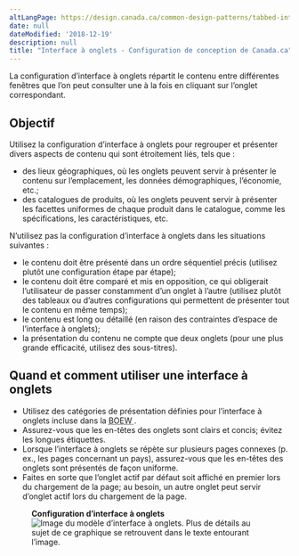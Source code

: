 ```yaml
---
altLangPage: https://design.canada.ca/common-design-patterns/tabbed-interface.html
date: null
dateModified: '2018-12-19'
description: null
title: "Interface à onglets - Configuration de conception de Canada.ca"
---
```





<section>
 <p>
  La configuration d’interface à onglets répartit le contenu entre différentes fenêtres que l’on peut consulter une à la fois en cliquant sur l’onglet correspondant.
 </p>
 <section>
  <h2>
   Objectif
  </h2>
  <p>
   Utilisez la configuration d’interface à onglets pour regrouper et présenter divers aspects de contenu qui sont étroitement liés, tels que :
  </p>
  <ul>
   <li>
    des lieux géographiques, où les onglets peuvent servir à présenter le contenu sur l’emplacement, les données démographiques, l’économie, etc.;
   </li>
   <li>
    des catalogues de produits, où les onglets peuvent servir à présenter les facettes uniformes de chaque produit dans le catalogue, comme les spécifications, les caractéristiques, etc.
   </li>
  </ul>
  <p>
   N’utilisez pas la configuration d’interface à onglets dans les situations suivantes :
  </p>
  <ul>
   <li>
    le contenu doit être présenté dans un ordre séquentiel précis (utilisez plutôt une configuration étape par étape);
   </li>
   <li>
    le contenu doit être comparé et mis en opposition, ce qui obligerait l’utilisateur de passer constamment d’un onglet à l’autre (utilisez plutôt des tableaux ou d’autres configurations qui permettent de présenter tout le contenu en même temps);
   </li>
   <li>
    le contenu est long ou détaillé (en raison des contraintes d’espace de l’interface à onglets);
   </li>
   <li>
    la présentation du contenu ne compte que deux onglets (pour une plus grande efficacité, utilisez des sous-titres).
   </li>
  </ul>
 </section>
 <section>
  <h2>
   Quand et comment utiliser une interface à onglets
  </h2>
  <ul>
   <li>
    Utilisez des catégories de présentation définies pour l’interface à onglets incluse dans la
    <abbr title="Boîte à outils de l’expérience Web">
     BOEW
    </abbr>
    .
   </li>
   <li>
    Assurez-vous que les en-têtes des onglets sont clairs et concis; évitez les longues étiquettes.
   </li>
   <li>
    Lorsque l’interface à onglets se répète sur plusieurs pages connexes (p. ex., les pages concernant un pays), assurez-vous que les en-têtes des onglets sont présentés de façon uniforme.
   </li>
   <li>
    Faites en sorte que l’onglet actif par défaut soit affiché en premier lors du chargement de la page; au besoin, un autre onglet peut servir d’onglet actif lors du chargement de la page.
   </li>
  </ul>
  <div class="row">
   <div class="col-sm-2">
   </div>
   <div class="col-sm-8">
    <figure class="mrgn-bttm-lg">
     <figcaption class="text-center">
      <b>
       Configuration d’interface à onglets
      </b>
     </figcaption>
     <img alt="Image du modèle d’interface à onglets. Plus de détails au sujet de ce graphique se retrouvent dans le texte entourant l’image." class="img-responsive center-block" src="https://www.canada.ca/content/dam/tbs-sct/images/government-communications/canada-content-style-guide/tabbed-interface-pattern-fra-02.jpg"/>
    </figure>
   </div>
   <div class="col-sm-2">
   </div>
  </div>
  <div class="clearfix">
  </div>
 </section>
</section>




